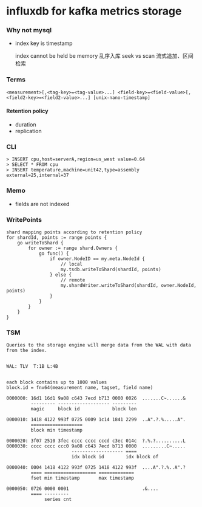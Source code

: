 # influxdb for kafka metrics storage


### Why not mysql

- index key is timestamp

    index cannot be held be memory
    乱序入库
    seek vs scan
    流式追加、区间检索

### Terms

    <measurement>[,<tag-key>=<tag-value>...] <field-key>=<field-value>[,<field2-key>=<field2-value>...] [unix-nano-timestamp]

#### Retention policy

- duration
- replication

### CLI

    > INSERT cpu,host=serverA,region=us_west value=0.64
    > SELECT * FROM cpu
    > INSERT temperature,machine=unit42,type=assembly external=25,internal=37

### Memo

- fields are not indexed

### WritePoints

    shard mapping points according to retention policy
    for shardId, points := range points {
        go writeToShard {
            for owner := range shard.Owners {
                go func() {
                    if owner.NodeID == my.meta.NodeId {
                        // local 
                        my.tsdb.writeToShard(shardId, points)
                    } else {
                        // remote 
                        my.shardWriter.writeToShard(shardId, owner.NodeId, points)
                    }
                }
            }
        }
    }


### TSM

    Queries to the storage engine will merge data from the WAL with data from the index. 


    WAL: TLV  T:1B L:4B


    each block contains up to 1000 values
    block.id = fnv64(measurement name, tagset, field name)

    0000000: 16d1 16d1 9a08 c643 7ecd b713 0000 0026  .......C~......&
             --------- ------------------- ---------
             magic     block id            block len

    0000010: 1418 4122 993f 0725 0009 1c14 1841 2299  ..A".?.%.....A".
             ===================
             block min timestamp

    0000020: 3f07 2510 3fec cccc cccc cccd c3ec 014c  ?.%.?..........L
    0000030: cccc cccc ccc0 9a08 c643 7ecd b713 0000  .........C~.....
                            ------------------- ====
                            idx block id        idx block of

    0000040: 0004 1418 4122 993f 0725 1418 4122 993f  ....A".?.%..A".?
             ==== =================== =============
             fset min timestamp       max timestamp

    0000050: 0726 0000 0001                           .&....
             ==== ---------
                  series cnt
